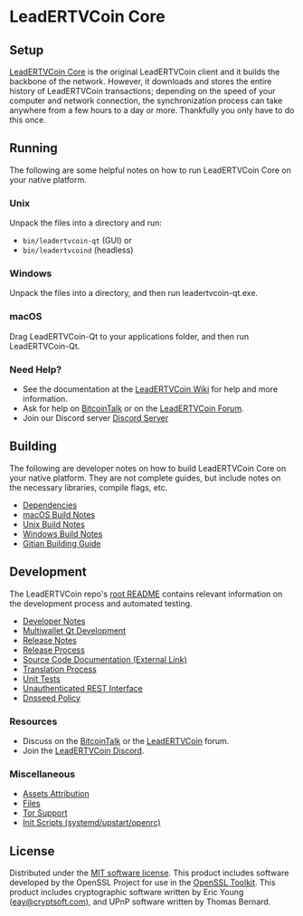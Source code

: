 LeadERTVCoin Core
=============

Setup
---------------------
[LeadERTVCoin Core](http://leadertvcoin.org/wallet) is the original LeadERTVCoin client and it builds the backbone of the network. However, it downloads and stores the entire history of LeadERTVCoin transactions; depending on the speed of your computer and network connection, the synchronization process can take anywhere from a few hours to a day or more. Thankfully you only have to do this once.

Running
---------------------
The following are some helpful notes on how to run LeadERTVCoin Core on your native platform.

### Unix

Unpack the files into a directory and run:

- `bin/leadertvcoin-qt` (GUI) or
- `bin/leadertvcoind` (headless)

### Windows

Unpack the files into a directory, and then run leadertvcoin-qt.exe.

### macOS

Drag LeadERTVCoin-Qt to your applications folder, and then run LeadERTVCoin-Qt.

### Need Help?

* See the documentation at the [LeadERTVCoin Wiki](https://github.com/LeadERTVCoin-Project/LeadERTVCoin/wiki)
for help and more information.
* Ask for help on [BitcoinTalk](https://bitcointalk.org/index.php?topic=1262920.0) or on the [LeadERTVCoin Forum](http://forum.leadertvcoin.org/).
* Join our Discord server [Discord Server](https://discord.leadertvcoin.org)

Building
---------------------
The following are developer notes on how to build LeadERTVCoin Core on your native platform. They are not complete guides, but include notes on the necessary libraries, compile flags, etc.

- [Dependencies](dependencies.md)
- [macOS Build Notes](build-osx.md)
- [Unix Build Notes](build-unix.md)
- [Windows Build Notes](build-windows.md)
- [Gitian Building Guide](gitian-building.md)

Development
---------------------
The LeadERTVCoin repo's [root README](/README.md) contains relevant information on the development process and automated testing.

- [Developer Notes](developer-notes.md)
- [Multiwallet Qt Development](multiwallet-qt.md)
- [Release Notes](release-notes.md)
- [Release Process](release-process.md)
- [Source Code Documentation (External Link)](https://www.fuzzbawls.pw/leadertvcoin/doxygen/)
- [Translation Process](translation_process.md)
- [Unit Tests](unit-tests.md)
- [Unauthenticated REST Interface](REST-interface.md)
- [Dnsseed Policy](dnsseed-policy.md)

### Resources
* Discuss on the [BitcoinTalk](https://bitcointalk.org/index.php?topic=1262920.0) or the [LeadERTVCoin](http://forum.leadertvcoin.org/) forum.
* Join the [LeadERTVCoin Discord](https://discord.leadertvcoin.org).

### Miscellaneous
- [Assets Attribution](assets-attribution.md)
- [Files](files.md)
- [Tor Support](tor.md)
- [Init Scripts (systemd/upstart/openrc)](init.md)

License
---------------------
Distributed under the [MIT software license](/COPYING).
This product includes software developed by the OpenSSL Project for use in the [OpenSSL Toolkit](https://www.openssl.org/). This product includes
cryptographic software written by Eric Young ([eay@cryptsoft.com](mailto:eay@cryptsoft.com)), and UPnP software written by Thomas Bernard.
